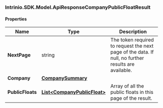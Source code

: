 [//]: # (CLASS:Intrinio.SDK.Model.ApiResponseCompanyPublicFloatResult)

[//]: # (KIND:object)

### Intrinio.SDK.Model.ApiResponseCompanyPublicFloatResult
#### Properties

[//]: # (START_DEFINITION)

Name | Type | Description
------------ | ------------- | -------------
**NextPage** | string | The token required to request the next page of the data. If null, no further results are available. &nbsp;
**Company** | [**CompanySummary**](CompanySummary.md) |  &nbsp;
**PublicFloats** | [**List&lt;CompanyPublicFloat&gt;**](CompanyPublicFloat.md) | Array of all the public floats in this page of the result. &nbsp;

[//]: # (END_DEFINITION)


[//]: # (CONTAINED_CLASS:Intrinio.SDK.Model.CompanySummary)


[//]: # (CONTAINED_CLASS:Intrinio.SDK.Model.CompanyPublicFloat)


